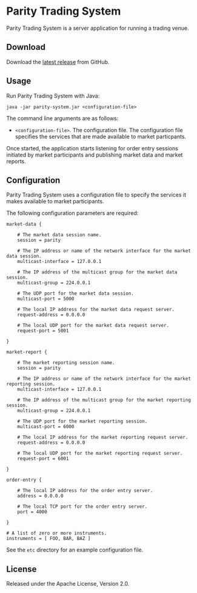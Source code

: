 Parity Trading System
=====================

Parity Trading System is a server application for running a trading venue.


Download
--------

Download the [latest release][] from GitHub.

  [latest release]: https://github.com/paritytrading/parity/releases/latest


Usage
-----

Run Parity Trading System with Java:

```
java -jar parity-system.jar <configuration-file>
```

The command line arguments are as follows:

- `<configuration-file>`. The configuration file. The configuration file
  specifies the services that are made available to market particpants.

Once started, the application starts listening for order entry sessions
initiated by market participants and publishing market data and market
reports.


Configuration
-------------

Parity Trading System uses a configuration file to specify the services it
makes available to market participants.

The following configuration parameters are required:

```
market-data {

    # The market data session name.
    session = parity

    # The IP address or name of the network interface for the market data session.
    multicast-interface = 127.0.0.1

    # The IP address of the multicast group for the market data session.
    multicast-group = 224.0.0.1

    # The UDP port for the market data session.
    multicast-port = 5000

    # The local IP address for the market data request server.
    request-address = 0.0.0.0

    # The local UDP port for the market data request server.
    request-port = 5001

}

market-report {

    # The market reporting session name.
    session = parity

    # The IP address or name of the network interface for the market reporting session.
    multicast-interface = 127.0.0.1

    # The IP address of the multicast group for the market reporting session.
    multicast-group = 224.0.0.1

    # The UDP port for the market reporting session.
    multicast-port = 6000

    # The local IP address for the market reporting request server.
    request-address = 0.0.0.0

    # The local UDP port for the market reporting request server.
    request-port = 6001

}

order-entry {

    # The local IP address for the order entry server.
    address = 0.0.0.0

    # The local TCP port for the order entry server.
    port = 4000

}

# A list of zero or more instruments.
instruments = [ FOO, BAR, BAZ ]
```

See the `etc` directory for an example configuration file.


License
-------

Released under the Apache License, Version 2.0.
